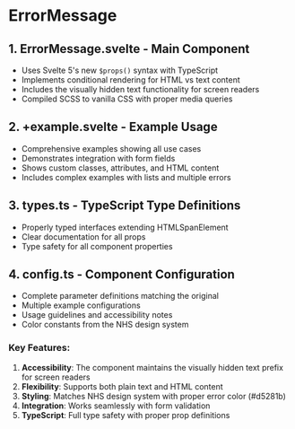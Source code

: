 # ErrorMessage

## 1. **ErrorMessage.svelte** - Main Component
- Uses Svelte 5's new `$props()` syntax with TypeScript
- Implements conditional rendering for HTML vs text content
- Includes the visually hidden text functionality for screen readers
- Compiled SCSS to vanilla CSS with proper media queries

## 2. **+example.svelte** - Example Usage
- Comprehensive examples showing all use cases
- Demonstrates integration with form fields
- Shows custom classes, attributes, and HTML content
- Includes complex examples with lists and multiple errors

## 3. **types.ts** - TypeScript Type Definitions
- Properly typed interfaces extending HTMLSpanElement
- Clear documentation for all props
- Type safety for all component properties

## 4. **config.ts** - Component Configuration
- Complete parameter definitions matching the original
- Multiple example configurations
- Usage guidelines and accessibility notes
- Color constants from the NHS design system

### Key Features:

1. **Accessibility**: The component maintains the visually hidden text prefix for screen readers
2. **Flexibility**: Supports both plain text and HTML content
3. **Styling**: Matches NHS design system with proper error color (#d5281b)
4. **Integration**: Works seamlessly with form validation
5. **TypeScript**: Full type safety with proper prop definitions
